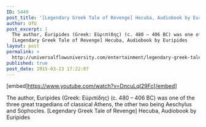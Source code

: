 ```yaml
---
ID: 5449
post_title: '[Legendary Greek Tale of Revenge] Hecuba, Audiobook by Euripides'
author: UfU
post_excerpt: |
  The author, Euripides (Greek: Εὐριπίδης) (c. 480 – 406 BC) was one of the three great tragedians of classical Athens, the other two being Aeschylus and Sophocles.
  [Legendary Greek Tale of Revenge] Hecuba, Audiobook by Euripides
layout: post
permalink: >
  http://universalflowuniversity.com/entertainment/legendary-greek-tale-of-revenge-hecuba-audiobook-by-euripides/
published: true
post_date: 2015-03-23 17:22:07
---
```

[embed]https://www.youtube.com/watch?v=DncuLqI29Fc[/embed]<br>
<p>The author, Euripides (Greek: Εὐριπίδης) (c. 480 – 406 BC) was one of the three great tragedians of classical Athens, the other two being Aeschylus and Sophocles.
[Legendary Greek Tale of Revenge] Hecuba, Audiobook by Euripides</p>